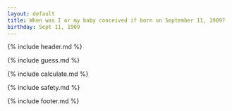 ```yaml
---
layout: default
title: When was I or my baby conceived if born on September 11, 1909?
birthday: Sept 11, 1909
---
```


{% include header.md %}

{% include guess.md %}

{% include calculate.md %}

{% include safety.md %}

{% include footer.md %}



